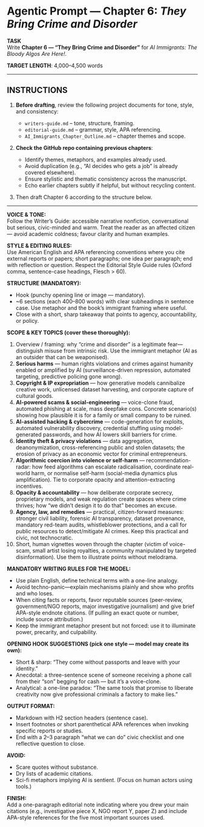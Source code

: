 # Agentic Prompt — Chapter 6: *They Bring Crime and Disorder*

**TASK**  
Write **Chapter 6 — “They Bring Crime and Disorder”** for *AI Immigrants: The Bloody Algos Are Here!*.

**TARGET LENGTH**: 4,000–4,500 words  

---

## INSTRUCTIONS
1. **Before drafting**, review the following project documents for tone, style, and consistency:  
   - `writers-guide.md` – tone, structure, framing.  
   - `editorial-guide.md` – grammar, style, APA referencing.  
   - `AI_Immigrants_Chapter_Outline.md` – chapter themes and scope.  

2. **Check the GitHub repo containing previous chapters**:  
   - Identify themes, metaphors, and examples already used.  
   - Avoid duplication (e.g., “AI decides who gets a job” is already covered elsewhere).  
   - Ensure stylistic and thematic consistency across the manuscript.  
   - Echo earlier chapters subtly if helpful, but without recycling content.  

3. Then draft Chapter 6 according to the structure below.  

---

**VOICE & TONE:**  
Follow the Writer’s Guide: accessible narrative nonfiction, conversational but serious, civic-minded and warm. Treat the reader as an affected citizen — avoid academic coldness; favour clarity and human examples.

**STYLE & EDITING RULES:**  
Use American English and APA referencing conventions where you cite external reports or papers; short paragraphs; one idea per paragraph; end with reflection or question. Respect the Editorial Style Guide rules (Oxford comma, sentence-case headings, Flesch > 60).

**STRUCTURE (MANDATORY):**  
- Hook (punchy opening line or image — mandatory).  
- ~6 sections (each 400–800 words) with clear subheadings in sentence case. Use metaphor and the book’s immigrant framing where useful.  
- Close with a short, sharp takeaway that points to agency, accountability, or policy.

**SCOPE & KEY TOPICS (cover these thoroughly):**  
1. Overview / framing: why “crime and disorder” is a legitimate fear—distinguish misuse from intrinsic risk. Use the immigrant metaphor (AI as an outsider that can be weaponised).  
2. **Serious harms** — human rights violations and crimes against humanity enabled or amplified by AI (surveillance-driven repression, automated targeting, predictive policing gone wrong).  
3. **Copyright & IP expropriation** — how generative models cannibalize creative work, unlicensed dataset harvesting, and corporate capture of cultural goods.  
4. **AI-powered scams & social-engineering** — voice-clone fraud, automated phishing at scale, mass deepfake cons. Concrete scenario(s) showing how plausible it is for a family or small company to be ruined.  
5. **AI-assisted hacking & cybercrime** — code-generation for exploits, automated vulnerability discovery, credential stuffing using model-generated passwords, and how AI lowers skill barriers for crime.  
6. **Identity theft & privacy violations** — data aggregation, deanonymization, cross-referencing public and stolen datasets; the erosion of privacy as an economic vector for criminal entrepreneurs.  
7. **Algorithmic coercion into violence or self-harm** — recommendation-radar: how feed algorithms can escalate radicalisation, coordinate real-world harm, or normalise self-harm (social-media dynamics plus amplification). Tie to corporate opacity and attention-extracting incentives.  
8. **Opacity & accountability** — how deliberate corporate secrecy, proprietary models, and weak regulation create spaces where crime thrives; how “we didn’t design it to do that” becomes an excuse.  
9. **Agency, law, and remedies** — practical, citizen-forward measures: stronger civil liability, forensic AI transparency, dataset provenance, mandatory red-team audits, whistleblower protections, and a call for public resources to detect/mitigate AI crimes. Keep this practical and civic, not technocratic.  
10. Short, human vignettes woven through the chapter (victim of voice-scam, small artist losing royalties, a community manipulated by targeted disinformation). Use them to illustrate points without melodrama.

**MANDATORY WRITING RULES FOR THE MODEL:**  
- Use plain English, define technical terms with a one-line analogy.  
- Avoid techno-panic—explain mechanisms plainly and show who profits and who loses.  
- When citing facts or reports, favor reputable sources (peer-review, government/NGO reports, major investigative journalism) and give brief APA-style endnote citations. (If pulling an exact quote or number, include source attribution.)  
- Keep the immigrant metaphor present but not forced: use it to illuminate power, precarity, and culpability.

**OPENING HOOK SUGGESTIONS (pick one style — model may create its own):**  
- Short & sharp: “They come without passports and leave with your identity.”  
- Anecdotal: a three-sentence scene of someone receiving a phone call from their “son” begging for cash — but it’s a voice-clone.  
- Analytical: a one-line paradox: “The same tools that promise to liberate creativity now give professional criminals a factory to make lies.”

**OUTPUT FORMAT:**  
- Markdown with H2 section headers (sentence case).  
- Insert footnotes or short parenthetical APA references when invoking specific reports or studies.  
- End with a 2–3 paragraph “what we can do” civic checklist and one reflective question to close.

**AVOID:**  
- Scare quotes without substance.  
- Dry lists of academic citations.  
- Sci-fi metaphors implying AI is sentient. (Focus on human actors using tools.)

**FINISH:**  
Add a one-paragraph editorial note indicating where you drew your main citations (e.g., investigative piece X, NGO report Y, paper Z) and include APA-style references for the five most important sources used.